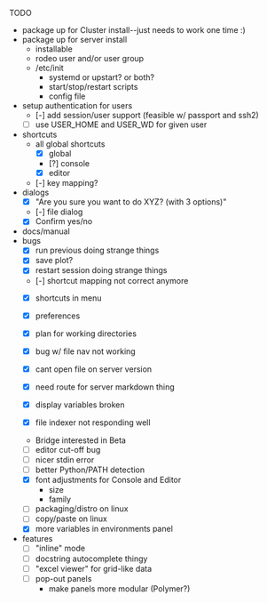 TODO
- package up for Cluster install--just needs to work one time :)
- package up for server install
    - installable
    - rodeo user and/or user group
    - /etc/init
        - systemd or upstart? or both?
        - start/stop/restart scripts
        - config file
- setup authentication for users
    - [-] add session/user support (feasible w/ passport and ssh2)
    - [ ] use USER_HOME and USER_WD for given user
- shortcuts
    - all global shortcuts
      - [x] global
      - [?] console
      - [x] editor
    - [-] key mapping?
- dialogs
    - [x] "Are you sure you want to do XYZ? (with 3 options)"
    - [-] file dialog
    - [x] Confirm yes/no
- docs/manual
- bugs
    - [x] run previous doing strange things
    - [x] save plot?
    - [x] restart session doing strange things
    - [-] shortcut mapping not correct anymore
    - [x] shortcuts in menu
    - [x] preferences
    - [x] plan for working directories
    - [x] bug w/ file nav not working
    - [x] cant open file on server version
    - [x] need route for server markdown thing
    - [x] display variables broken
    - [x] file indexer not responding well


    - Bridge interested in Beta
    - [ ] editor cut-off bug
    - [ ] nicer stdin error
    - [ ] better Python/PATH detection
    - [x] font adjustments for Console and Editor
        * size
        * family
    - [ ] packaging/distro on linux
    - [ ] copy/paste on linux
    - [x] more variables in environments panel
- features
    - [ ] "inline" mode
    - [ ] docstring autocomplete thingy
    - [ ] "excel viewer" for grid-like data
    - [ ] pop-out panels
        * make panels more modular (Polymer?)
